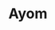 ---
title:  "Ayom"
metadate: "hide"
categories: [ Participant, UI ]
image: "/assets/images/story3.jpg"
---